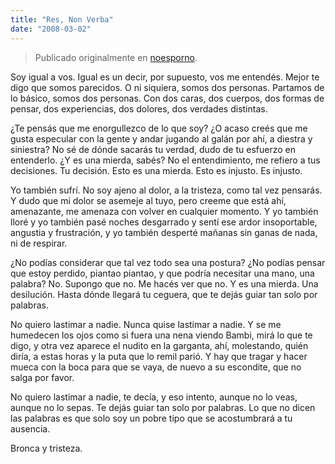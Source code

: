 ```yaml
---
title: "Res, Non Verba"
date: "2008-03-02"
---
```


> Publicado originalmente en [noesporno](/noesporno).

Soy igual a vos. Igual es un decir, por supuesto, vos me entendés. Mejor te digo que somos parecidos. O ni siquiera, somos dos personas. Partamos de lo básico, somos dos personas. Con dos caras, dos cuerpos, dos formas de pensar, dos experiencias, dos dolores, dos verdades distintas.

¿Te pensás que me enorgullezco de lo que soy? ¿O acaso creés que me gusta especular con la gente y andar jugando al galán por ahí, a diestra y siniestra? No sé de dónde sacarás tu verdad, dudo de tu esfuerzo en entenderlo. ¿Y es una mierda, sabés? No el entendimiento, me refiero a tus decisiones. Tu decisión. Esto es una mierda. Esto es injusto. Es injusto.

Yo también sufrí. No soy ajeno al dolor, a la tristeza, como tal vez pensarás. Y dudo que mi dolor se asemeje al tuyo, pero creeme que está ahí, amenazante, me amenaza con volver en cualquier momento. Y yo también lloré y yo también pasé noches desgarrado y sentí ese ardor insoportable, angustia y frustración, y yo también desperté mañanas sin ganas de nada, ni de respirar.

¿No podías considerar que tal vez todo sea una postura? ¿No podías pensar que estoy perdido, piantao piantao, y que podría necesitar una mano, una palabra? No. Supongo que no. Me hacés ver que no. Y es una mierda. Una desilución. Hasta dónde llegará tu ceguera, que te dejás guiar tan solo por palabras.

No quiero lastimar a nadie. Nunca quise lastimar a nadie. Y se me humedecen los ojos como si fuera una nena viendo Bambi, mirá lo que te digo, y otra vez aparece el nudito en la garganta, ahí, molestando, quién diría, a estas horas y la puta que lo remil parió. Y hay que tragar y hacer mueca con la boca para que se vaya, de nuevo a su escondite, que no salga por favor.

No quiero lastimar a nadie, te decía, y eso intento, aunque no lo veas, aunque no lo sepas. Te dejás guiar tan solo por palabras. Lo que no dicen las palabras es que solo soy un pobre tipo que se acostumbrará a tu ausencia.

Bronca y tristeza.